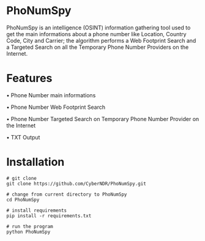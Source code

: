 # PhoNumSpy
PhoNumSpy is an intelligence (OSINT) information gathering tool used to get the main informations about a phone number like Location, Country Code, City and Carrier; the algorithm performs a Web Footprint Search and a Targeted Search on all the Temporary Phone Number Providers on the Internet.
# Features
• Phone Number main informations

• Phone Number Web Footprint Search

• Phone Number Targeted Search on Temporary Phone Number Provider on the Internet

• TXT Output
# Installation
```
# git clone
git clone https://github.com/CyberNDR/PhoNumSpy.git

# change from current directory to PhoNumSpy
cd PhoNumSpy

# install requirements
pip install -r requirements.txt

# run the program
python PhoNumSpy
```
